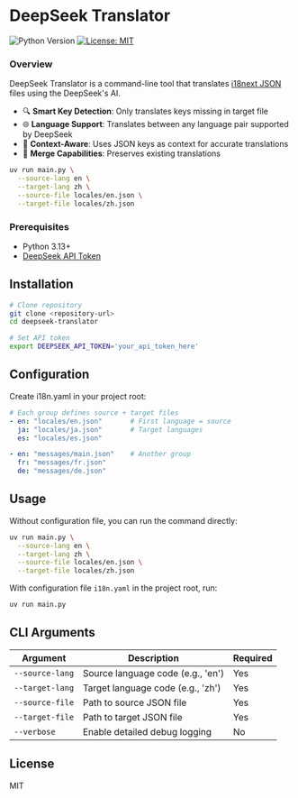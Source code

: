 # DeepSeek Translator

![Python Version](https://img.shields.io/badge/python-3.13-blue)
[![License: MIT](https://img.shields.io/badge/License-MIT-yellow.svg)](https://opensource.org/licenses/MIT)

### Overview

DeepSeek Translator is a command-line tool that translates [i18next JSON](https://www.i18next.com/misc/json-format) files using the DeepSeek's AI.

- 🔍 **Smart Key Detection**: Only translates keys missing in target file
- 🌐 **Language Support**: Translates between any language pair supported by DeepSeek
- 🧠 **Context-Aware**: Uses JSON keys as context for accurate translations
- 🔄 **Merge Capabilities**: Preserves existing translations

```sh
uv run main.py \
  --source-lang en \
  --target-lang zh \
  --source-file locales/en.json \
  --target-file locales/zh.json
```

### Prerequisites

- Python 3.13+
- [DeepSeek API Token](https://platform.deepseek.com/api-keys)


## Installation

```bash
# Clone repository
git clone <repository-url>
cd deepseek-translator

# Set API token
export DEEPSEEK_API_TOKEN='your_api_token_here'
```

## Configuration

Create i18n.yaml in your project root:
```yaml
# Each group defines source + target files
- en: "locales/en.json"       # First language = source
  ja: "locales/ja.json"       # Target languages
  es: "locales/es.json"

- en: "messages/main.json"    # Another group
  fr: "messages/fr.json"
  de: "messages/de.json"
```

## Usage

Without configuration file, you can run the command directly:
```bash
uv run main.py \
  --source-lang en \
  --target-lang zh \
  --source-file locales/en.json \
  --target-file locales/zh.json
```

With configuration file `i18n.yaml` in the project root, run:
```bash
uv run main.py
```

## CLI Arguments

| Argument        | Description                                  | Required |
|-----------------|----------------------------------------------|----------|
| `--source-lang` | Source language code (e.g., 'en')            | Yes      |
| `--target-lang` | Target language code (e.g., 'zh')            | Yes      |
| `--source-file` | Path to source JSON file                     | Yes      |
| `--target-file` | Path to target JSON file                     | Yes      |
| `--verbose`     | Enable detailed debug logging                | No       |


## License
MIT
